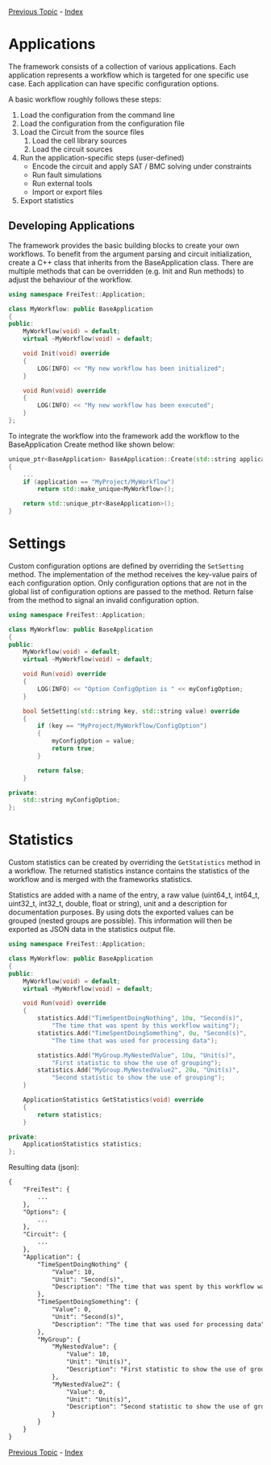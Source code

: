 [Previous Topic](4_RunningFreiTest.md) - [Index](../../../README.md)

# Applications

The framework consists of a collection of various applications.
Each application represents a workflow which is targeted for one specific use case.
Each application can have specific configuration options.

A basic workflow roughly follows these steps:

1. Load the configuration from the command line
2. Load the configuration from the configuration file
3. Load the Circuit from the source files
   1. Load the cell library sources
   2. Load the circuit sources
4. Run the application-specific steps (user-defined)
   - Encode the circuit and apply SAT / BMC solving under constraints
   - Run fault simulations
   - Run external tools
   - Import or export files
5. Export statistics

## Developing Applications

The framework provides the basic building blocks to create your own workflows.
To benefit from the argument parsing and circuit initialization, create a C++ class that inherits from the BaseApplication class.
There are multiple methods that can be overridden (e.g. Init and Run methods) to adjust the behaviour of the workflow.

```cpp
using namespace FreiTest::Application;

class MyWorkflow: public BaseApplication
{
public:
	MyWorkflow(void) = default;
	virtual ~MyWorkflow(void) = default;

	void Init(void) override
	{
		LOG(INFO) << "My new workflow has been initialized";
	}

	void Run(void) override
	{
		LOG(INFO) << "My new workflow has been executed";
	}
};
```

To integrate the workflow into the framework add the workflow to the BaseApplication Create method like shown below:

```cpp
unique_ptr<BaseApplication> BaseApplication::Create(std::string application)
{
	...
	if (application == "MyProject/MyWorkflow")
		return std::make_unique<MyWorkflow>();

	return std::unique_ptr<BaseApplication>();
}
```

# Settings

Custom configuration options are defined by overriding the `SetSetting` method.
The implementation of the method receives the key-value pairs of each configuration option.
Only configuration options that are not in the global list of configuration options are passed to the method.
Return false from the method to signal an invalid configuration option.

```cpp
using namespace FreiTest::Application;

class MyWorkflow: public BaseApplication
{
public:
	MyWorkflow(void) = default;
	virtual ~MyWorkflow(void) = default;

	void Run(void) override
	{
		LOG(INFO) << "Option ConfigOption is " << myConfigOption;
	}

    bool SetSetting(std::string key, std::string value) override
	{
		if (key == "MyProject/MyWorkflow/ConfigOption")
		{
			myConfigOption = value;
			return true;
		}

		return false;
	}

private:
	std::string myConfigOption;
};
```

# Statistics

Custom statistics can be created by overriding the `GetStatistics` method in a workflow.
The returned statistics instance contains the statistics of the workflow and is merged with the frameworks statistics.

Statistics are added with a name of the entry, a raw value (uint64_t, int64_t, uint32_t, int32_t, double, float or string), unit and a description for documentation purposes.
By using dots the exported values can be grouped (nested groups are possible).
This information will then be exported as JSON data in the statistics output file.

```cpp
using namespace FreiTest::Application;

class MyWorkflow: public BaseApplication
{
public:
	MyWorkflow(void) = default;
	virtual ~MyWorkflow(void) = default;

	void Run(void) override
	{
		statistics.Add("TimeSpentDoingNothing", 10u, "Second(s)",
			"The time that was spent by this workflow waiting");
		statistics.Add("TimeSpentDoingSomething", 0u, "Second(s)",
			"The time that was used for processing data");

		statistics.Add("MyGroup.MyNestedValue", 10u, "Unit(s)",
			"First statistic to show the use of grouping");
		statistics.Add("MyGroup.MyNestedValue2", 20u, "Unit(s)",
			"Second statistic to show the use of grouping");
	}

    ApplicationStatistics GetStatistics(void) override
	{
		return statistics;
	}

private:
    ApplicationStatistics statistics;
};
```

Resulting data (json):

```xml
{
    "FreiTest": {
        ...
    },
    "Options": {
        ...
    },
    "Circuit": {
        ...
    },
    "Application": {
        "TimeSpentDoingNothing" {
            "Value": 10,
            "Unit": "Second(s)",
            "Description": "The time that was spent by this workflow waiting"
        },
        "TimeSpentDoingSomething": {
            "Value": 0,
            "Unit": "Second(s)",
            "Description": "The time that was used for processing data"
        },
        "MyGroup": {
            "MyNestedValue": {
                "Value": 10,
                "Unit": "Unit(s)",
                "Description": "First statistic to show the use of grouping"
            },
            "MyNestedValue2": {
                "Value": 0,
                "Unit": "Unit(s)",
                "Description": "Second statistic to show the use of grouping"
            }
        }
    }
}
```

[Previous Topic](4_RunningFreiTest.md) - [Index](../../../README.md)
